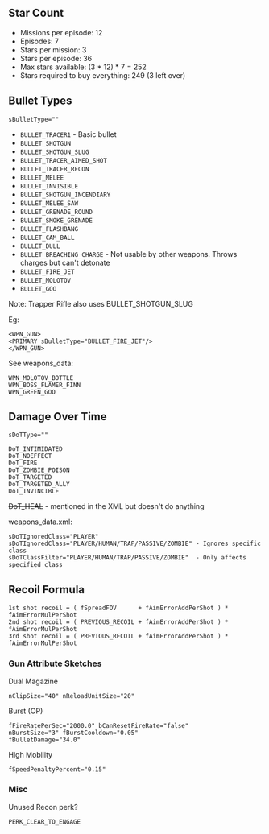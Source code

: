 ## Star Count

- Missions per episode: 12
- Episodes: 7
- Stars per mission: 3
- Stars per episode: 36
- Max stars available: (3 * 12) * 7 = 252
- Stars required to buy everything: 249 (3 left over)


## Bullet Types

`sBulletType=""`

- `BULLET_TRACER1` - Basic bullet
- `BULLET_SHOTGUN`
- `BULLET_SHOTGUN_SLUG`
- `BULLET_TRACER_AIMED_SHOT`
- `BULLET_TRACER_RECON`
- `BULLET_MELEE`
- `BULLET_INVISIBLE`
- `BULLET_SHOTGUN_INCENDIARY`
- `BULLET_MELEE_SAW`
- `BULLET_GRENADE_ROUND`
- `BULLET_SMOKE_GRENADE`
- `BULLET_FLASHBANG`
- `BULLET_CAM_BALL`
- `BULLET_DULL`
- `BULLET_BREACHING_CHARGE` - Not usable by other weapons. Throws charges but can't detonate
- `BULLET_FIRE_JET`
- `BULLET_MOLOTOV`
- `BULLET_GOO`

Note: Trapper Rifle also uses BULLET_SHOTGUN_SLUG

Eg:

	<WPN_GUN>
	<PRIMARY sBulletType="BULLET_FIRE_JET"/>
	</WPN_GUN>

See weapons_data:

	WPN_MOLOTOV_BOTTLE
	WPN_BOSS_FLAMER_FINN
	WPN_GREEN_GOO

## Damage Over Time

	sDoTType=""

	DoT_INTIMIDATED
	DoT_NOEFFECT
	DoT_FIRE
	DoT_ZOMBIE_POISON
	DoT_TARGETED
	DoT_TARGETED_ALLY
	DoT_INVINCIBLE

~~DoT_HEAL~~ - mentioned in the XML but doesn't do anything

weapons_data.xml:

	sDoTIgnoredClass="PLAYER"
	sDoTIgnoredClass="PLAYER/HUMAN/TRAP/PASSIVE/ZOMBIE" - Ignores specific class
	sDoTClassFilter="PLAYER/HUMAN/TRAP/PASSIVE/ZOMBIE"  - Only affects specified class

## Recoil Formula

	1st shot recoil = ( fSpreadFOV      + fAimErrorAddPerShot ) * fAimErrorMulPerShot
	2nd shot recoil = ( PREVIOUS_RECOIL + fAimErrorAddPerShot ) * fAimErrorMulPerShot
	3rd shot recoil = ( PREVIOUS_RECOIL + fAimErrorAddPerShot ) * fAimErrorMulPerShot

### Gun Attribute Sketches

Dual Magazine

	nClipSize="40" nReloadUnitSize="20"

Burst (OP)

	fFireRatePerSec="2000.0" bCanResetFireRate="false"
	nBurstSize="3" fBurstCooldown="0.05"
	fBulletDamage="34.0"

High Mobility

	fSpeedPenaltyPercent="0.15"


### Misc

Unused Recon perk?

`PERK_CLEAR_TO_ENGAGE`
